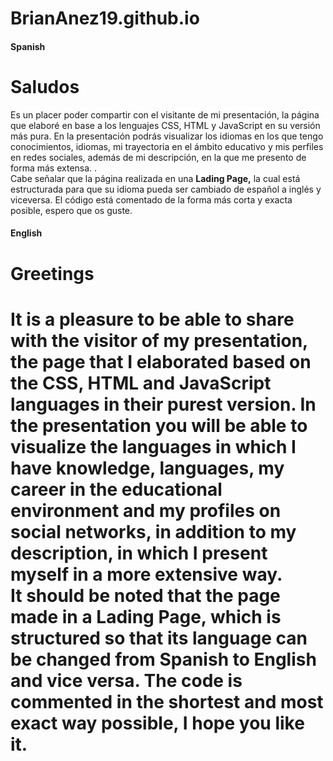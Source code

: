 # BrianAnez19.github.io

<h4>Spanish</h4>
<h1> Saludos </h1>
<p>Es un placer poder compartir con el visitante de mi presentación, la página que elaboré en base a los lenguajes CSS, HTML y JavaScript en su versión más pura. En la presentación podrás visualizar los idiomas en los que tengo conocimientos, idiomas, mi trayectoria en el ámbito educativo y mis perfiles en redes sociales, además de mi descripción, en la que me presento de forma más extensa. . <br> Cabe señalar que la página realizada en una <b>Lading Page,</b> la cual está estructurada para que su idioma pueda ser cambiado de español a inglés y viceversa. El código está comentado de la forma más corta y exacta posible, espero que os guste. </p>

<h4>English</h4>
<h1> Greetings <h1>
<p>It is a pleasure to be able to share with the visitor of my presentation, the page that I elaborated based on the CSS, HTML and JavaScript languages in their purest version. In the presentation you will be able to visualize the languages ​​in which I have knowledge, languages, my career in the educational environment and my profiles on social networks, in addition to my description, in which I present myself in a more extensive way. <br> It should be noted that the page made in a <b>Lading Page, </b> which is structured so that its language can be changed from Spanish to English and vice versa. The code is commented in the shortest and most exact way possible, I hope you like it. </p>
